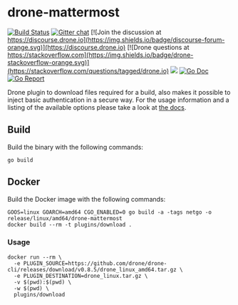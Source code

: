 # drone-mattermost

[![Build Status](http://cloud.drone.io/api/badges/drone-plugins/drone-download/status.svg)](http://cloud.drone.io/drone-plugins/drone-download)
[![Gitter chat](https://badges.gitter.im/drone/drone.png)](https://gitter.im/drone/drone)
[![Join the discussion at https://discourse.drone.io](https://img.shields.io/badge/discourse-forum-orange.svg)](https://discourse.drone.io)
[![Drone questions at https://stackoverflow.com](https://img.shields.io/badge/drone-stackoverflow-orange.svg)](https://stackoverflow.com/questions/tagged/drone.io)
[![](https://images.microbadger.com/badges/image/plugins/download.svg)](https://microbadger.com/images/plugins/download "Get your own image badge on microbadger.com")
[![Go Doc](https://godoc.org/github.com/drone-plugins/drone-download?status.svg)](http://godoc.org/github.com/drone-plugins/drone-download)
[![Go Report](https://goreportcard.com/badge/github.com/drone-plugins/drone-download)](https://goreportcard.com/report/github.com/drone-plugins/drone-download)

Drone plugin to download files required for a build, also makes it possible to inject basic authentication in a secure way. For the usage information and a listing of the available options please take a look at [the docs](http://plugins.drone.io/drone-plugins/drone-download/).

## Build

Build the binary with the following commands:

```
go build
```

## Docker

Build the Docker image with the following commands:

```
GOOS=linux GOARCH=amd64 CGO_ENABLED=0 go build -a -tags netgo -o release/linux/amd64/drone-mattermost
docker build --rm -t plugins/download .
```

### Usage

```
docker run --rm \
  -e PLUGIN_SOURCE=https://github.com/drone/drone-cli/releases/download/v0.8.5/drone_linux_amd64.tar.gz \
  -e PLUGIN_DESTINATION=drone_linux.tar.gz \
  -v $(pwd):$(pwd) \
  -w $(pwd) \
  plugins/download
```
